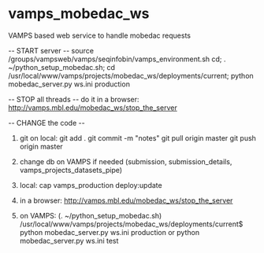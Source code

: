 # vamps_mobedac_ws
VAMPS based web service to handle mobedac requests

-- START server --
source /groups/vampsweb/vamps/seqinfobin/vamps_environment.sh
cd; . ~/python_setup_mobedac.sh; cd /usr/local/www/vamps/projects/mobedac_ws/deployments/current; python mobedac_server.py ws.ini production

-- STOP all threads --
do it in a browser:
http://vamps.mbl.edu/mobedac_ws/stop_the_server

-- CHANGE the code --
1) git on local:
git add . 
git commit -m "notes"
git pull origin master
git push origin master  

2) change db on VAMPS if needed (submission, submission_details, vamps_projects_datasets_pipe)

3) local:
cap vamps_production deploy:update

4) in a browser:
http://vamps.mbl.edu/mobedac_ws/stop_the_server

5) on VAMPS: 
(. ~/python_setup_mobedac.sh)
/usr/local/www/vamps/projects/mobedac_ws/deployments/current$ python mobedac_server.py ws.ini production 
or python mobedac_server.py ws.ini test
